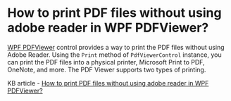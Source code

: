 # How to print PDF files without using adobe reader in WPF PDFViewer?

[WPF PDFViewer](https://www.syncfusion.com/wpf-controls/pdf-viewer) control provides a way to print the PDF files without using Adobe Reader. Using the `Print` method of `PdfViewerControl` instance, you can print the PDF files into a physical printer, Microsoft Print to PDF, OneNote, and more. The PDF Viewer supports two types of printing.

KB article - [How to print PDF files without using adobe reader in WPF PDFViewer?](https://www.syncfusion.com/kb/10906/how-to-print-pdf-files-without-using-adobe-reader-in-wpf-pdfviewer)
